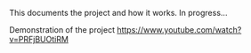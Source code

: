 This documents the project and how it works. In progress...

Demonstration of the project
https://www.youtube.com/watch?v=PRFjBUOtiRM
